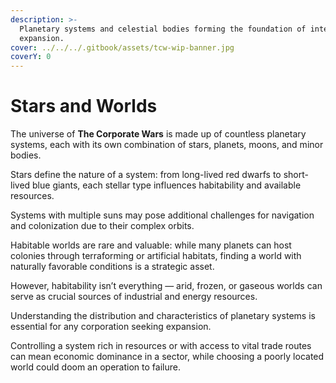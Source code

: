 ```yaml
---
description: >-
  Planetary systems and celestial bodies forming the foundation of interstellar
  expansion.
cover: ../../../.gitbook/assets/tcw-wip-banner.jpg
coverY: 0
---
```


# Stars and Worlds

The universe of **The Corporate Wars** is made up of countless planetary systems, each with its own combination of stars, planets, moons, and minor bodies.

Stars define the nature of a system: from long-lived red dwarfs to short-lived blue giants, each stellar type influences habitability and available resources.

Systems with multiple suns may pose additional challenges for navigation and colonization due to their complex orbits.

Habitable worlds are rare and valuable: while many planets can host colonies through terraforming or artificial habitats, finding a world with naturally favorable conditions is a strategic asset.

However, habitability isn’t everything — arid, frozen, or gaseous worlds can serve as crucial sources of industrial and energy resources.

Understanding the distribution and characteristics of planetary systems is essential for any corporation seeking expansion.

Controlling a system rich in resources or with access to vital trade routes can mean economic dominance in a sector, while choosing a poorly located world could doom an operation to failure.
